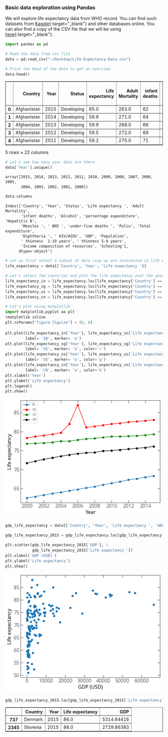 ### Basic data exploration using Pandas 

We will explore life expectancy data from WHO record. You can find such datasets from [Kaggle](https://www.kaggle.com){:target="_blank"} and other databases online. You can also find a copy of the CSV file that we will be using [here](https://pranabdas.github.io/drive/downloads/datasets/Life-Expectancy-Data.csv){:target="_blank"}.

```python
import pandas as pd
```


```python
# Read the data from csv file
data = pd.read_csv("~/Desktop/Life-Expectancy-Data.csv")
```


```python
# Print the head of the data to get an overview 
data.head()
```




<div>
<style scoped>
    .dataframe tbody tr th:only-of-type {
        vertical-align: middle;
    }

    .dataframe tbody tr th {
        vertical-align: top;
    }

    .dataframe thead th {
        text-align: right;
    }
</style>
<table border="1" class="dataframe">
  <thead>
    <tr style="text-align: right;">
      <th></th>
      <th>Country</th>
      <th>Year</th>
      <th>Status</th>
      <th>Life expectancy</th>
      <th>Adult Mortality</th>
      <th>infant deaths</th>
      <th>Alcohol</th>
      <th>percentage expenditure</th>
      <th>Hepatitis B</th>
      <th>Measles</th>
      <th>...</th>
      <th>Polio</th>
      <th>Total expenditure</th>
      <th>Diphtheria</th>
      <th>HIV/AIDS</th>
      <th>GDP</th>
      <th>Population</th>
      <th>thinness  1-19 years</th>
      <th>thinness 5-9 years</th>
      <th>Income composition of resources</th>
      <th>Schooling</th>
    </tr>
  </thead>
  <tbody>
    <tr>
      <th>0</th>
      <td>Afghanistan</td>
      <td>2015</td>
      <td>Developing</td>
      <td>65.0</td>
      <td>263.0</td>
      <td>62</td>
      <td>0.01</td>
      <td>71.279624</td>
      <td>65.0</td>
      <td>1154</td>
      <td>...</td>
      <td>6.0</td>
      <td>8.16</td>
      <td>65.0</td>
      <td>0.1</td>
      <td>584.259210</td>
      <td>33736494.0</td>
      <td>17.2</td>
      <td>17.3</td>
      <td>0.479</td>
      <td>10.1</td>
    </tr>
    <tr>
      <th>1</th>
      <td>Afghanistan</td>
      <td>2014</td>
      <td>Developing</td>
      <td>59.9</td>
      <td>271.0</td>
      <td>64</td>
      <td>0.01</td>
      <td>73.523582</td>
      <td>62.0</td>
      <td>492</td>
      <td>...</td>
      <td>58.0</td>
      <td>8.18</td>
      <td>62.0</td>
      <td>0.1</td>
      <td>612.696514</td>
      <td>327582.0</td>
      <td>17.5</td>
      <td>17.5</td>
      <td>0.476</td>
      <td>10.0</td>
    </tr>
    <tr>
      <th>2</th>
      <td>Afghanistan</td>
      <td>2013</td>
      <td>Developing</td>
      <td>59.9</td>
      <td>268.0</td>
      <td>66</td>
      <td>0.01</td>
      <td>73.219243</td>
      <td>64.0</td>
      <td>430</td>
      <td>...</td>
      <td>62.0</td>
      <td>8.13</td>
      <td>64.0</td>
      <td>0.1</td>
      <td>631.744976</td>
      <td>31731688.0</td>
      <td>17.7</td>
      <td>17.7</td>
      <td>0.470</td>
      <td>9.9</td>
    </tr>
    <tr>
      <th>3</th>
      <td>Afghanistan</td>
      <td>2012</td>
      <td>Developing</td>
      <td>59.5</td>
      <td>272.0</td>
      <td>69</td>
      <td>0.01</td>
      <td>78.184215</td>
      <td>67.0</td>
      <td>2787</td>
      <td>...</td>
      <td>67.0</td>
      <td>8.52</td>
      <td>67.0</td>
      <td>0.1</td>
      <td>669.959000</td>
      <td>3696958.0</td>
      <td>17.9</td>
      <td>18.0</td>
      <td>0.463</td>
      <td>9.8</td>
    </tr>
    <tr>
      <th>4</th>
      <td>Afghanistan</td>
      <td>2011</td>
      <td>Developing</td>
      <td>59.2</td>
      <td>275.0</td>
      <td>71</td>
      <td>0.01</td>
      <td>7.097109</td>
      <td>68.0</td>
      <td>3013</td>
      <td>...</td>
      <td>68.0</td>
      <td>7.87</td>
      <td>68.0</td>
      <td>0.1</td>
      <td>63.537231</td>
      <td>2978599.0</td>
      <td>18.2</td>
      <td>18.2</td>
      <td>0.454</td>
      <td>9.5</td>
    </tr>
  </tbody>
</table>
<p>5 rows × 22 columns</p>
</div>




```python
# Let's see how many year data are there
data['Year'].unique()
```




    array([2015, 2014, 2013, 2012, 2011, 2010, 2009, 2008, 2007, 2006, 2005,
           2004, 2003, 2002, 2001, 2000])




```python
data.columns
```




    Index(['Country', 'Year', 'Status', 'Life expectancy ', 'Adult Mortality',
           'infant deaths', 'Alcohol', 'percentage expenditure', 'Hepatitis B',
           'Measles ', ' BMI ', 'under-five deaths ', 'Polio', 'Total expenditure',
           'Diphtheria ', ' HIV/AIDS', 'GDP', 'Population',
           ' thinness  1-19 years', ' thinness 5-9 years',
           'Income composition of resources', 'Schooling'],
          dtype='object')


```python
# Let us first select a subset of data (say we are interested in life expectancy)
life_expectancy = data[['Country', 'Year', 'Life expectancy ']]
```

```python
# Let's select few countries and plot the life expectancy over the years 
life_expectancy_in = life_expectancy.loc[life_expectancy['Country'] == 'India']
life_expectancy_sg = life_expectancy.loc[life_expectancy['Country'] == 'Singapore']
life_expectancy_us = life_expectancy.loc[life_expectancy['Country'] == 'United States of America']
life_expectancy_cn = life_expectancy.loc[life_expectancy['Country'] == 'China']
```

```python
# Let's plot using matplotlib 
import matplotlib.pyplot as plt
%matplotlib inline
plt.rcParams["figure.figsize"] = (8, 6)

plt.plot(life_expectancy_in['Year'], life_expectancy_in['Life expectancy '], \
         label= 'IN', marker= 'o')
plt.plot(life_expectancy_sg['Year'], life_expectancy_sg['Life expectancy '], \
         label= 'SG', marker= 'o', color='r')
plt.plot(life_expectancy_us['Year'], life_expectancy_us['Life expectancy '], \
         label= 'US', marker= 'o', color='g')
plt.plot(life_expectancy_cn['Year'], life_expectancy_cn['Life expectancy '], \
         label= 'CN', marker= 'o', color='k')
plt.xlabel('Year')
plt.ylabel('Life expectancy')
plt.legend()
plt.show()
```

![png](../img/pandas-life-expectancy.png)

```python
gdp_life_expectancy = data[['Country', 'Year', 'Life expectancy ', 'GDP']]
```

```python
gdp_life_expectancy_2015 = gdp_life_expectancy.loc[gdp_life_expectancy['Year']==2015]
```

```python
plt.scatter(gdp_life_expectancy_2015['GDP'], \
            gdp_life_expectancy_2015['Life expectancy '])
plt.xlabel('GDP (USD)')
plt.ylabel('Life expectancy')
plt.show()
```

![png](../img/pandas-life-expectancy-gdp.png)

```python
gdp_life_expectancy_2015.loc[gdp_life_expectancy_2015['Life expectancy '] > 85]
```

<div>
<style scoped>
    .dataframe tbody tr th:only-of-type {
        vertical-align: middle;
    }

    .dataframe tbody tr th {
        vertical-align: top;
    }

    .dataframe thead th {
        text-align: right;
    }
</style>
<table border="1" class="dataframe">
  <thead>
    <tr style="text-align: right;">
      <th></th>
      <th>Country</th>
      <th>Year</th>
      <th>Life expectancy</th>
      <th>GDP</th>
    </tr>
  </thead>
  <tbody>
    <tr>
      <th>737</th>
      <td>Denmark</td>
      <td>2015</td>
      <td>86.0</td>
      <td>5314.64416</td>
    </tr>
    <tr>
      <th>2345</th>
      <td>Slovenia</td>
      <td>2015</td>
      <td>88.0</td>
      <td>2729.86383</td>
    </tr>
  </tbody>
</table>
</div>
